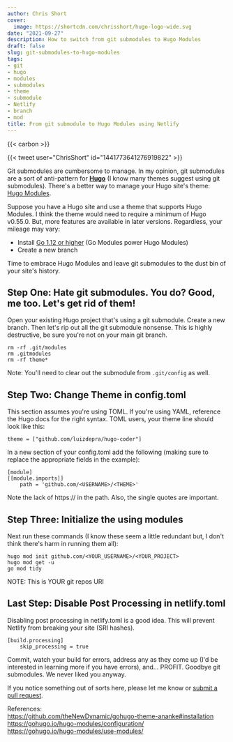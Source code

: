 ```yaml
---
author: Chris Short
cover:
  image: https://shortcdn.com/chrisshort/hugo-logo-wide.svg
date: "2021-09-27"
description: How to switch from git submodules to Hugo Modules
draft: false
slug: git-submodules-to-hugo-modules
tags:
- git
- hugo
- modules
- submodules
- theme
- submodule
- Netlify
- branch
- mod
title: From git submodule to Hugo Modules using Netlify
---
```


{{< carbon >}}

{{< tweet user="ChrisShort" id="1441773641276919822" >}}

Git submodules are cumbersome to manage. In my opinion, git submodules are a sort of anti-pattern for [**Hugo**](https://gohugo.io/) (I know many themes suggest using git submodules). There's a better way to manage your Hugo site's theme: [Hugo Modules](https://gohugo.io/hugo-modules/).

Suppose you have a Hugo site and use a theme that supports Hugo Modules. I think the theme would need to require a minimum of Hugo v0.55.0. But, more features are available in later versions. Regardless, your mileage may vary:

* Install [Go 1.12 or higher](https://golang.org/dl/) (Go Modules power Hugo Modules)
* Create a new branch

Time to embrace Hugo Modules and leave git submodules to the dust bin of your site's history.

## Step One: Hate git submodules. You do? Good, me too. Let's get rid of them!

Open your existing Hugo project that's using a git submodule. Create a new branch. Then let's rip out all the git submodule nonsense. This is highly destructive, be sure you're not on your main git branch.

    rm -rf .git/modules
    rm .gitmodules
    rm -rf theme*

Note: You'll need to clear out the submodule from `.git/config` as well.

## Step Two: Change Theme in config.toml

This section assumes you're using TOML. If you're using YAML, reference the Hugo docs for the right syntax. TOML users, your theme line should look like this:

    theme = ["github.com/luizdepra/hugo-coder"]

In a new section of your config.toml add the following (making sure to replace the appropriate fields in the example):

    [module]
    [[module.imports]]
        path = 'github.com/<USERNAME>/<THEME>'

Note the lack of https:// in the path. Also, the single quotes are important.

## Step Three: Initialize the using modules

Next run these commands (I know these seem a little redundant but, I don't think there's harm in running them all):

    hugo mod init github.com/<YOUR_USERNAME>/<YOUR_PROJECT>
    hugo mod get -u
    go mod tidy

NOTE: This is YOUR git repos URI

## Last Step: Disable Post Processing in netlify.toml

Disabling post processing in netlify.toml is a good idea. This will prevent Netlify from breaking your site (SRI hashes).

    [build.processing]
        skip_processing = true

Commit, watch your build for errors, address any as they come up (I'd be interested in learning more if you have errors), and... PROFIT. Goodbye git submodules. We never liked you anyway.

If you notice something out of sorts here, please let me know or [submit a pull request](https://github.com/chris-short/chrisshort.net).

References:  
<https://github.com/theNewDynamic/gohugo-theme-ananke#installation>  
<https://gohugo.io/hugo-modules/configuration/>  
<https://gohugo.io/hugo-modules/use-modules/>

